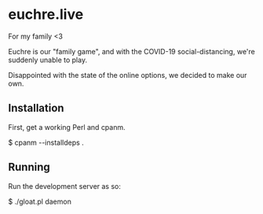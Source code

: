 euchre.live
===========

For my family <3

Euchre is our "family game", and with the COVID-19 social-distancing, we're
suddenly unable to play.

Disappointed with the state of the online options, we decided to make our own.

Installation
------------
First, get a working Perl and cpanm.

  $ cpanm --installdeps .

Running
-------
Run the development server as so:

   $ ./gloat.pl daemon
